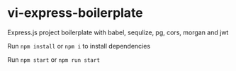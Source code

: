 # vi-express-boilerplate

Express.js project boilerplate with babel, sequlize, pg, cors, morgan and jwt

Run `npm install` or `npm i` to install dependencies

Run `npm start` or `npm run start`
